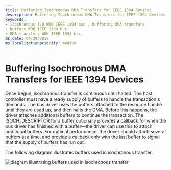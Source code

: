 ```yaml
---
title: Buffering Isochronous DMA Transfers for IEEE 1394 Devices
description: Buffering Isochronous DMA Transfers for IEEE 1394 Devices
keywords:
- isochronous I/O WDK IEEE 1394 bus , buffering DMA transfers
- buffers WDK IEEE 1394 bus
- DMA transfers WDK IEEE 1394 bus
ms.date: 04/20/2017
ms.localizationpriority: medium
---
```


# Buffering Isochronous DMA Transfers for IEEE 1394 Devices





Once begun, isochronous transfer is continuous until halted. The host controller must have a ready supply of buffers to handle the transaction's demands. The bus driver uses the buffers attached to the resource handle until they are used up, and then halts the DMA. Before this happens, the driver attaches additional buffers to continue the transaction. The ISOCH\_DESCRIPTOR for a buffer optionally provides a callback for when the bus driver has finished with a buffer—the driver can use this to attach additional buffers. For optimal performance, the driver should attach several buffers at a time, and provide a callback only with the last buffer to signal that the supply of buffers has run out.

The following diagram illustrates buffers used in isochronous transfer.

![diagram illustrating buffers used in isochronous transfer](images/1394lin.png)

 

 




